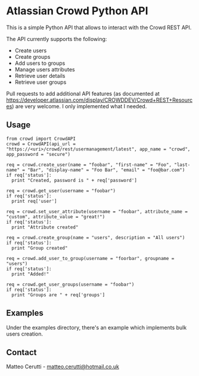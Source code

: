 # Atlassian Crowd Python API
This is a simple Python API that allows to interact with the Crowd REST API.

The API currently supports the following:

* Create users
* Create groups
* Add users to groups
* Manage users attributes
* Retrieve user details
* Retrieve user groups

Pull requests to add additional API features (as documented at https://developer.atlassian.com/display/CROWDDEV/Crowd+REST+Resources) are very welcome. I only implemented what I needed.

## Usage
```
from crowd import CrowdAPI
crowd = CrowdAPI(api_url = "https://<uri>/crowd/rest/usermanagement/latest", app_name = "crowd", app_password = "secure")

req = crowd.create_user(name = "foobar", "first-name" = "Foo", "last-name" = "Bar", "display-name" = "Foo Bar", "email" = "foo@bar.com")
if req['status']:
  print "Created, password is " + req['password']

req = crowd.get_user(username = "foobar")
if req['status']:
  print req['user']

req = crowd.set_user_attribute(username = "foobar", attribute_name = "custom", attribute_value = "great!")
if req['status']:
  print "Attribute created"

req = crowd.create_group(name = "users", description = "All users")
if req['status']:
  print "Group created"

req = crowd.add_user_to_group(username = "foorbar", groupname = "users")
if req['status']:
  print "Added!"

req = crowd.get_user_groups(username = "foobar")
if req['status']:
  print "Groups are " + req['groups']
```

## Examples
Under the examples directory, there's an example which implements bulk users creation.

## Contact
Matteo Cerutti - matteo.cerutti@hotmail.co.uk
